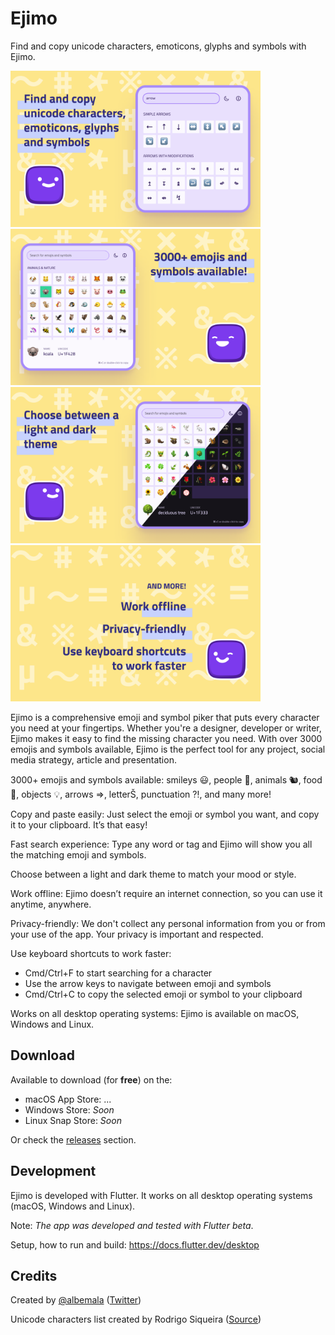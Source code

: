 # Ejimo

Find and copy unicode characters, emoticons, glyphs and symbols with Ejimo.

<img src="app-store-assets/screenshots/1.0/screenshot-01.png" alt="Ejimo screenshot 1" width="400"/>
<img src="app-store-assets/screenshots/1.0/screenshot-02.png" alt="Ejimo screenshot 2" width="400"/>
<img src="app-store-assets/screenshots/1.0/screenshot-03.png" alt="Ejimo screenshot 3" width="400"/>
<img src="app-store-assets/screenshots/1.0/screenshot-04.png" alt="Ejimo screenshot 4" width="400"/>

Ejimo is a comprehensive emoji and symbol piker that puts every character you need at your fingertips. Whether you're a
designer, developer or writer, Ejimo makes it easy to find the missing character you need. With over 3000 emojis and
symbols available, Ejimo is the perfect tool for any project, social media strategy, article and presentation.

3000+ emojis and symbols available: smileys 😃, people 👥, animals 🐿️, food 🍄, objects 💡, arrows ⇒, letterŠ,
punctuation ⁈, and many more!

Copy and paste easily: Just select the emoji or symbol you want, and copy it to your clipboard. It’s that easy!

Fast search experience: Type any word or tag and Ejimo will show you all the matching emoji and symbols.

Choose between a light and dark theme to match your mood or style.

Work offline: Ejimo doesn’t require an internet connection, so you can use it anytime, anywhere.

Privacy-friendly: We don't collect any personal information from you or from your use of the app. Your privacy is
important and respected.

Use keyboard shortcuts to work faster:

- Cmd/Ctrl+F to start searching for a character
- Use the arrow keys to navigate between emoji and symbols
- Cmd/Ctrl+C to copy the selected emoji or symbol to your clipboard

Works on all desktop operating systems: Ejimo is available on macOS, Windows and Linux.

## Download

Available to download (for **free**) on the:

- macOS App Store: ...
- Windows Store: _Soon_
- Linux Snap Store: _Soon_

Or check the [releases](https://github.com/) section.

## Development

Ejimo is developed with Flutter. It works on all desktop operating systems (macOS, Windows and Linux).

Note: _The app was developed and tested with Flutter beta_.

Setup, how to run and build: https://docs.flutter.dev/desktop

## Credits

Created by [@albemala](https://github.com/albemala) ([Twitter](https://twitter.com/albemala))

Unicode characters list created by Rodrigo Siqueira ([Source](https://gist.github.com/ivandrofly/0fe20773bd712b303f78))

